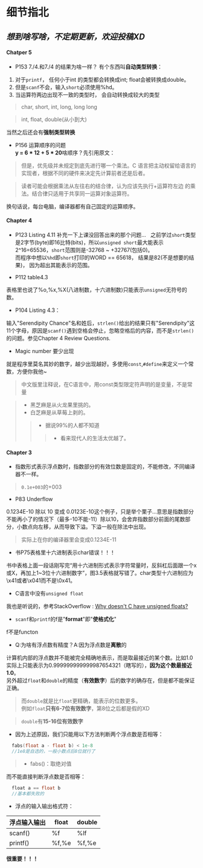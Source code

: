 **细节指北**
=====
*想到啥写啥，不定期更新，欢迎投稿XD*
-----
#### Chatper 5

* P153 7./4.和7./4 的结果为啥一样？
有个东西叫**自动类型转换**：
1. 对于`printf`， 任何小于int 的类型都会转换成int; float会被转换成double。
2. 但是`scanf`不会，输入`short`必须使用%hd。
3. 当运算符两边出现不一致的类型时， 会自动转换成较大的类型
> char, short, int, long, long long  

> int, float, double(从小到大)   

当然之后还会有**强制类型转换**


* P156 运算顺序的问题  
**y = 6 * 12 + 5 * 20**啥顺序？先引用原文：
> 但是，优先级并未规定到底先进行哪一个乘法。C 语言把主动权留给语言的实现者，根据不同的硬件来决定先计算前者还是后者。

> 读者可能会根据乘法从左往右的结合律，认为应该先执行+运算符左边 的乘法。结合律只适用于共享同一运算对象运算符。  

换句话说，每台电脑，编译器都有自己固定的运算顺序。
 



#### Chapter 4

* P123 Listing 4.11 补充一下上课没回答出来的那个问题...  
之前学过`short`类型是2字节(byte)即16比特(bits)，所以`unsigned short`最大能表示2^16=65536，`short`范围则是-32768 ~ +32767(包括0)。  
而程序中想以`%hd`即`short`打印的WORD == 65618， 结果是82(不是想要的结果)， 因为超出其能表示的范围。



* P112 table4.3

表格里也说了%o,%x,%X(八进制数，十六进制数)只能表示`unsigned`无符号的数。

* P104 Listing 4.3：

输入"Serendipity Chance"名和姓后，`strlen()`给出的结果只有"Serendipity"这11个字母，原因是`scanf()`遇到空格会停止，忽略空格后的内容，而不是`strlen()`的问题。参见Chapter 4 Review Questions.

* Magic number 要少出现

就是程序里莫名其妙的数字，越少出现越好。多使用`const`,`#define`来定义一个常数，方便你我他~  
> 中文版里注释说，在C语言中，用const类型限定符声明的是变量，不是常量


>* 黑芝麻是从火龙果里挑的。
>* 白芝麻是从草莓上剥的。
>>* 据说99%的人都不知道
>>>* 看来现代人的生活太优越了。

#### Chapter 3

* 指数形式表示浮点数时，指数部分的有效位数是固定的，不能修改，不同编译器不一样。
> `0.1e+003`的+003

* P83 Underflow

0.1234E-10 除以 10 变成 0.0123E-10这个例子，只是举个栗子...意思是指数部分不能再小了的情况下（最多-10不能-11）除以10，会舍弃指数部分前面的尾数部分，小数点向左移，从而导致下溢。下溢一般在除法中出现。
> 实际上在你的编译器里会变成0.1234E-11

* 书P75表格里十六进制表示char错误！！！

书中表格上面一段话刚写完“用十六进制形式表示字符常量时，反斜杠后面跟一个x或X，再加上1~3位十六进制数字”，图3.5表格就写错了。char类型十六进制应为\x41或者\x041而不是\0x41。


* C语言中没有`unsigned float`

我也是听说的，参考StackOverflow : [Why doesn't C have unsigned floats?](http://stackoverflow.com/questions/512022/why-doesnt-c-have-unsigned-floats)

* `scanf`和`printf`的f是"**format**"即"**使格式化**"

f不是functon

* Q:为啥有浮点数有精度？A:因为浮点数是**离散**的

计算机内部的浮点数并不能被完全精确地表示，而是取最接近的某个数。比如1.0实际上只能表示为0.999999999999987654321（瞎写的），**因为这个数最接近1.0**。  
另外超过`float`和`double`的精度（**有效数字**）后的数字的确存在，但是都不能保证正确。  
> 而`double`就是比`float`更精确，能表示的位数更多。  
> 例如`float`**只有6-7位有效数字**，第8位之后都是假的XD

> `double`有**15-16位有效数字**

* 因为上述原因，我们只能用以下方法判断两个浮点数是否相等：

```c
  fabs(float a - float b) < 1e-8
  //1e8是自选的，一般小数点后8位就行了
```
>* fabs()：取绝对值

而不能直接判断浮点数是否相等：

```c
  float a == float b
  //基本都失败的
```

* 浮点的输入输出格式符：

|浮点输入输出  |float|double|
|---|---|---|
|scanf()|%f|%lf|
|printf()|%f,%e|%f,%e|

**很重要！！！**
